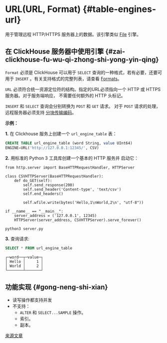 # URL(URL, Format) {#table-engines-url}

用于管理远程 HTTP/HTTPS 服务器上的数据。该引擎类似
[File](file.md) 引擎。

## 在 ClickHouse 服务器中使用引擎 {#zai-clickhouse-fu-wu-qi-zhong-shi-yong-yin-qing}

`Format` 必须是 ClickHouse 可以用于
`SELECT` 查询的一种格式，若有必要，还要可用于 `INSERT` 。有关支持格式的完整列表，请查看
[Formats](../../interfaces/formats.md#formats)。

`URL` 必须符合统一资源定位符的结构。指定的URL必须指向一个
HTTP 或 HTTPS 服务器。对于服务端响应，
不需要任何额外的 HTTP 头标记。

`INSERT` 和 `SELECT` 查询会分别转换为 `POST` 和 `GET` 请求。
对于 `POST` 请求的处理，远程服务器必须支持
[分块传输编码](https://en.wikipedia.org/wiki/Chunked_transfer_encoding)。

**示例：**

**1.** 在 Clickhouse 服务上创建一个 `url_engine_table` 表：

``` sql
CREATE TABLE url_engine_table (word String, value UInt64)
ENGINE=URL('http://127.0.0.1:12345/', CSV)
```

**2.** 用标准的 Python 3 工具库创建一个基本的 HTTP 服务并
启动它：

``` python3
from http.server import BaseHTTPRequestHandler, HTTPServer

class CSVHTTPServer(BaseHTTPRequestHandler):
    def do_GET(self):
        self.send_response(200)
        self.send_header('Content-type', 'text/csv')
        self.end_headers()

        self.wfile.write(bytes('Hello,1\nWorld,2\n', "utf-8"))

if __name__ == "__main__":
    server_address = ('127.0.0.1', 12345)
    HTTPServer(server_address, CSVHTTPServer).serve_forever()
```

``` bash
python3 server.py
```

**3.** 查询请求:

``` sql
SELECT * FROM url_engine_table
```

    ┌─word──┬─value─┐
    │ Hello │     1 │
    │ World │     2 │
    └───────┴───────┘

## 功能实现 {#gong-neng-shi-xian}

-   读写操作都支持并发
-   不支持：
    -   `ALTER` 和 `SELECT...SAMPLE` 操作。
    -   索引。
    -   副本。

[来源文章](https://clickhouse.tech/docs/en/operations/table_engines/url/) <!--hide-->
